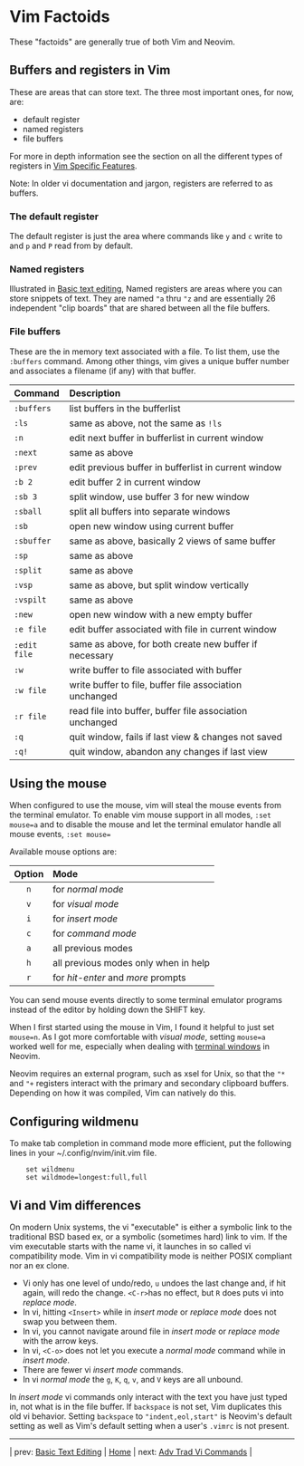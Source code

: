 # Vim Factoids

These "factoids" are generally true of both Vim and Neovim.

## Buffers and registers in Vim

These are areas that can store text.  The three most important ones,
for now, are:

* default register
* named registers
* file buffers

For more in depth information see the section on all the different
types of registers in
[Vim Specific Features](05-VimSpecificFeatures.md#types-of-registers).

Note: In older vi documentation and jargon, registers are referred to as
buffers.

### The default register

The default register is just the area where commands like `y` and `c`
write to and `p` and `P` read from by default.

### Named registers

Illustrated in
[Basic text editing](02-BasicTextEditing.md#you-can-use-named-registers-to-store-text),
Named registers are areas where you can store snippets of text.  They
are named `"a` thru `"z` and are essentially 26 independent "clip
boards" that are shared between all the file buffers.

### File buffers

These are the in memory text associated with a file.  To list them, use
the `:buffers` command.  Among other things, vim gives a unique buffer
number and associates a filename (if any) with that buffer.

| Command       | Description                                              |
|:------------- |:-------------------------------------------------------- |
| `:buffers`    | list buffers in the bufferlist                           |
| `:ls`         | same as above, not the same as `!ls`                     |
| `:n`          | edit next buffer in bufferlist in current window         |
| `:next`       | same as above                                            |
| `:prev`       | edit previous buffer in bufferlist in current window     |
| `:b 2`        | edit buffer 2 in current window                          |
| `:sb 3`       | split window, use buffer 3 for new window                |
| `:sball`      | split all buffers into separate windows                  |
| `:sb`         | open new window using current buffer                     |
| `:sbuffer`    | same as above, basically 2 views of same buffer          |
| `:sp`         | same as above                                            |
| `:split`      | same as above                                            |
| `:vsp`        | same as above, but split window vertically               |
| `:vspilt`     | same as above                                            |
| `:new`        | open new window with a new empty buffer                  |
| `:e file`     | edit buffer associated with file in current window       |
| `:edit file`  | same as above, for both create new buffer if necessary   |
| `:w`          | write buffer to file associated with buffer              |
| `:w file`     | write buffer to file, buffer file association unchanged  |
| `:r file`     | read file into buffer, buffer file association unchanged |
| `:q`          | quit window, fails if last view & changes not saved      |
| `:q!`         | quit window, abandon any changes if last view            |

## Using the mouse

When configured to use the mouse, vim will steal the mouse events from
the terminal emulator.  To enable vim mouse support in all modes,
`:set mouse=a` and to disable the mouse and let the terminal emulator
handle all mouse events, `:set mouse=`

Available mouse options are:

| Option | Mode                                 |
|:------:|:------------------------------------ |
| `n`    | for *normal mode*                    |
| `v`    | for *visual mode*                    |
| `i`    | for *insert mode*                    |
| `c`    | for *command mode*                   |
| `a`    | all previous modes                   |
| `h`    | all previous modes only when in help |
| `r`    | for *hit-enter* and *more* prompts   |

You can send mouse events directly to some terminal emulator programs
instead of the editor by holding down the SHIFT key.

When I first started using the mouse in Vim, I found it helpful to just
set `mouse=n`.  As I got more comfortable with *visual mode*, setting
`mouse=a` worked well for me, especially when dealing with
[terminal windows](06-MultipleWindows.md#terminal-windows)
in Neovim.

Neovim requires an external program, such as xsel for Unix, so that the
`"*` and `"+` registers interact with the primary and secondary
clipboard buffers.  Depending on how it was compiled, Vim can natively
do this.

## Configuring wildmenu

To make tab completion in command mode more efficient, put the following
lines in your ~/.config/nvim/init.vim file.

```vim
    set wildmenu
    set wildmode=longest:full,full
```

## Vi and Vim differences

On modern Unix systems, the vi "executable" is either a symbolic link to
the traditional BSD based ex, or a symbolic (sometimes hard) link to
vim.  If the vim executable starts with the name vi, it launches in so
called vi compatibility mode.  Vim in vi compatibility mode is neither
POSIX compliant nor an ex clone.

* Vi only has one level of undo/redo, `u` undoes the
  last change and, if hit again, will redo the change.
  `<C-r>`has no effect, but `R` does puts vi into *replace mode*.
* In vi, hitting `<Insert>` while in *insert mode* or *replace mode*
  does not swap you between them.
* In vi, you cannot navigate around file in *insert mode* or
  *replace mode* with the arrow keys.
* In vi, `<C-o>` does not let you execute a *normal mode*
  command while in *insert mode*.
* There are fewer vi *insert mode* commands.
* In vi *normal mode* the `g`, `K`, `q`, `v`, and `V` keys are
  all unbound.

In *insert mode* vi commands only interact with the text you have just
typed in, not what is in the file buffer.  If `backspace` is not set,
Vim duplicates this old vi behavior.  Setting `backspace` to
`"indent,eol,start"` is Neovim's default setting as well as Vim's
default setting when a user's `.vimrc` is not present.

---

| prev: [Basic Text Editing][2] | [Home][0] | next: [Adv Trad Vi Commands][4] |

[2]: 02-BasicTextEditing.md
[0]: ../README.md
[4]: 04-AdvTradViCommands.md
